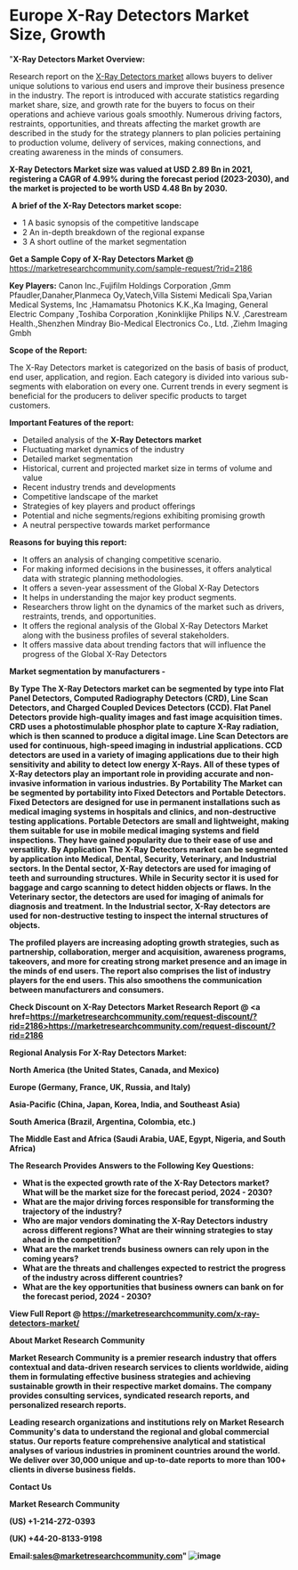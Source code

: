 # Europe X-Ray Detectors Market Size, Growth
"<strong>X-Ray Detectors Market Overview:</strong>

Research report on the <a href=https://marketresearchcommunity.com/x-ray-detectors-market/>X-Ray Detectors market</a> allows buyers to deliver unique solutions to various end users and improve their business presence in the industry. The report is introduced with accurate statistics regarding market share, size, and growth rate for the buyers to focus on their operations and achieve various goals smoothly. Numerous driving factors, restraints, opportunities, and threats affecting the market growth are described in the study for the strategy planners to plan policies pertaining to production volume, delivery of services, making connections, and creating awareness in the minds of consumers.

<strong>X-Ray Detectors Market size was valued at USD 2.89 Bn in 2021, registering a CAGR of 4.99% during the forecast period (2023-2030), and the market is projected to be worth USD 4.48 Bn by 2030.</strong>

 <Strong>A brief of the X-Ray Detectors market scope:</Strong>
<ul>
 <li>1  A basic synopsis of the competitive landscape</li>
 <li>2  An in-depth breakdown of the regional expanse</li>
 <li>3  A short outline of the market segmentation</li>
</ul>
<strong>Get a Sample Copy of X-Ray Detectors Market @ </b></strong><a href=https://marketresearchcommunity.com/sample-request/?rid=2186><u>https://marketresearchcommunity.com/sample-request/?rid=2186</u></a>

<strong>Key Players:</strong> 
Canon Inc.,Fujifilm Holdings Corporation ,Gmm Pfaudler,Danaher,Planmeca Oy,Vatech,Villa Sistemi Medicali Spa,Varian Medical Systems, Inc ,Hamamatsu Photonics K.K.,Ka Imaging, General Electric Company ,Toshiba Corporation ,Koninklijke Philips N.V. ,Carestream Health.,Shenzhen Mindray Bio-Medical Electronics Co., Ltd. ,Ziehm Imaging Gmbh

<strong>Scope of the Report:</strong>

The X-Ray Detectors market is categorized on the basis of basis of product, end user, application, and region. Each category is divided into various sub-segments with elaboration on every one. Current trends in every segment is beneficial for the producers to deliver specific products to target customers.

<strong><b>Important Features of the report:</b></strong>
<ul>
  <li>Detailed analysis of the <strong><b>X-Ray Detectors </b></strong><strong><b>market</b></strong></li>
  <li>Fluctuating market dynamics of the industry</li>
  <li>Detailed market segmentation</li>
  <li>Historical, current and projected market size in terms of volume and value</li>
  <li>Recent industry trends and developments</li>
  <li>Competitive landscape of the market</li>
  <li>Strategies of key players and product offerings</li>
  <li>Potential and niche segments/regions exhibiting promising growth</li>
  <li>A neutral perspective towards market performance</li>
</ul>
<strong><b>Reasons for buying this report:</b></strong>
<ul>
  <li>It offers an analysis of changing competitive scenario.</li>
  <li>For making informed decisions in the businesses, it offers analytical data with strategic planning methodologies.</li>
  <li>It offers a seven-year assessment of the Global X-Ray Detectors</li>
  <li>It helps in understanding the major key product segments.</li>
  <li>Researchers throw light on the dynamics of the market such as drivers, restraints, trends, and opportunities.</li>
  <li>It offers the regional analysis of the Global X-Ray Detectors Market along with the business profiles of several stakeholders.</li>
  <li>It offers massive data about trending factors that will influence the progress of the Global X-Ray Detectors</li>
</ul>

<strong>Market segmentation by manufacturers -</strong>


<strong><strong>By Type</strong></h4>
The X-Ray Detectors market can be segmented by type into Flat Panel Detectors, Computed Radiography Detectors (CRD), Line Scan Detectors, and Charged Coupled Devices Detectors (CCD). Flat Panel Detectors provide high-quality images and fast image acquisition times. CRD uses a photostimulable phosphor plate to capture X-Ray radiation, which is then scanned to produce a digital image. Line Scan Detectors are used for continuous, high-speed imaging in industrial applications. CCD detectors are used in a variety of imaging applications due to their high sensitivity and ability to detect low energy X-Rays. All of these types of X-Ray detectors play an important role in providing accurate and non-invasive information in various industries.
<strong><strong>By Portability</strong></h4>
The Market can be segmented by portability into Fixed Detectors and Portable Detectors. Fixed Detectors are designed for use in permanent installations such as medical imaging systems in hospitals and clinics, and non-destructive testing applications. Portable Detectors are small and lightweight, making them suitable for use in mobile medical imaging systems and field inspections. They have gained popularity due to their ease of use and versatility.
<strong><strong>By Application</strong></h4>
The X-Ray Detectors market can be segmented by application into Medical, Dental, Security, Veterinary, and Industrial sectors. In the Dental sector, X-Ray detectors are used for imaging of teeth and surrounding structures. While in Security sector it is used for baggage and cargo scanning to detect hidden objects or flaws. In the Veterinary sector, the detectors are used for imaging of animals for diagnosis and treatment. In the Industrial sector, X-Ray detectors are used for non-destructive testing to inspect the internal structures of objects.

The profiled players are increasing adopting growth strategies, such as partnership, collaboration, merger and acquisition, awareness programs, takeovers, and more for creating strong market presence and an image in the minds of end users. The report also comprises the list of industry players for the end users. This also smoothens the communication between manufacturers and consumers.

<strong><b>Check Discount on X-Ray Detectors Market Research Report @ </b></strong><a href=https://marketresearchcommunity.com/request-discount/?rid=2186><u>https://marketresearchcommunity.com/request-discount/?rid=2186</u></a>

<strong>Regional Analysis For X-Ray Detectors Market:</strong>

<strong>North America</strong> (the United States, Canada, and Mexico)

<strong>Europe</strong> (Germany, France, UK, Russia, and Italy)

<strong>Asia-Pacific</strong> (China, Japan, Korea, India, and Southeast Asia)

<strong>South America</strong> (Brazil, Argentina, Colombia, etc.)

<strong>The Middle East and Africa</strong> (Saudi Arabia, UAE, Egypt, Nigeria, and South Africa)

<strong>The Research Provides Answers to the Following Key Questions:</strong>
<ul>
 	<li>What is the expected growth rate of the X-Ray Detectors market? What will be the market size for the forecast period, 2024 - 2030?</li>
 	<li>What are the major driving forces responsible for transforming the trajectory of the industry?</li>
 	<li>Who are major vendors dominating the X-Ray Detectors industry across different regions? What are their winning strategies to stay ahead in the competition?</li>
 	<li>What are the market trends business owners can rely upon in the coming years?</li>
 	<li>What are the threats and challenges expected to restrict the progress of the industry across different countries?</li>
 	<li>What are the key opportunities that business owners can bank on for the forecast period, 2024 - 2030?</li>
</ul>

<strong>View Full Report @</strong> <a href=https://marketresearchcommunity.com/x-ray-detectors-market/>https://marketresearchcommunity.com/x-ray-detectors-market/</a>

<strong>About Market Research Community</strong>

Market Research Community is a premier research industry that offers contextual and data-driven research services to clients worldwide, aiding them in formulating effective business strategies and achieving sustainable growth in their respective market domains. The company provides consulting services, syndicated research reports, and personalized research reports.

Leading research organizations and institutions rely on Market Research Community's data to understand the regional and global commercial status. Our reports feature comprehensive analytical and statistical analyses of various industries in prominent countries around the world. We deliver over 30,000 unique and up-to-date reports to more than 100+ clients in diverse business fields.

<strong>Contact Us</strong>

<strong>Market Research Community</strong>

(US) +1-214-272-0393

(UK) +44-20-8133-9198

<strong>Email:</strong>sales@marketresearchcommunity.com"
![image](https://github.com/krutikad1522/marketresearchcommunity/assets/158283933/9585fac7-5aa3-4569-b595-8bc6c53b3d27)
